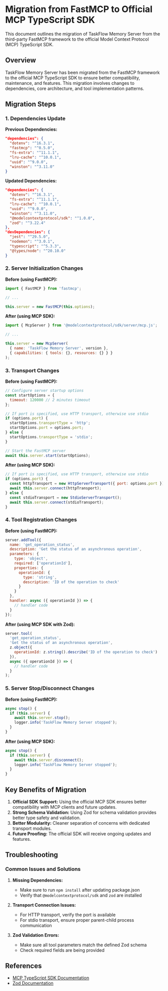 # Migration from FastMCP to Official MCP TypeScript SDK

This document outlines the migration of TaskFlow Memory Server from the third-party FastMCP framework to the official Model Context Protocol (MCP) TypeScript SDK.

## Overview

TaskFlow Memory Server has been migrated from the FastMCP framework to the official MCP TypeScript SDK to ensure better compatibility, maintenance, and features. This migration involves changes to dependencies, core architecture, and tool implementation patterns.

## Migration Steps

### 1. Dependencies Update

**Previous Dependencies:**
```json
"dependencies": {
  "dotenv": "^16.3.1",
  "fastmcp": "^0.5.0",
  "fs-extra": "^11.1.1",
  "lru-cache": "^10.0.1",
  "uuid": "^9.0.0",
  "winston": "^3.11.0"
}
```

**Updated Dependencies:**
```json
"dependencies": {
  "dotenv": "^16.3.1",
  "fs-extra": "^11.1.1",
  "lru-cache": "^10.0.1",
  "uuid": "^9.0.0",
  "winston": "^3.11.0",
  "@modelcontextprotocol/sdk": "^1.0.0",
  "zod": "^3.22.4"
},
"devDependencies": {
  "jest": "^29.5.0",
  "nodemon": "^3.0.1",
  "typescript": "^5.3.3",
  "@types/node": "^20.10.0"
}
```

### 2. Server Initialization Changes

**Before (using FastMCP):**
```javascript
import { FastMCP } from 'fastmcp';

// ...

this.server = new FastMCP(this.options);
```

**After (using MCP SDK):**
```javascript
import { McpServer } from '@modelcontextprotocol/sdk/server/mcp.js';

// ...

this.server = new McpServer(
  { name: 'TaskFlow Memory Server', version },
  { capabilities: { tools: {}, resources: {} } }
);
```

### 3. Transport Changes

**Before (using FastMCP):**
```javascript
// Configure server startup options
const startOptions = {
  timeout: 120000 // 2 minutes timeout
};

// If port is specified, use HTTP transport, otherwise use stdio
if (options.port) {
  startOptions.transportType = 'http';
  startOptions.port = options.port;
} else {
  startOptions.transportType = 'stdio';
}

// Start the FastMCP server
await this.server.start(startOptions);
```

**After (using MCP SDK):**
```javascript
// If port is specified, use HTTP transport, otherwise use stdio
if (options.port) {
  const httpTransport = new HttpServerTransport({ port: options.port });
  await this.server.connect(httpTransport);
} else {
  const stdioTransport = new StdioServerTransport();
  await this.server.connect(stdioTransport);
}
```

### 4. Tool Registration Changes

**Before (using FastMCP):**
```javascript
server.addTool({
  name: 'get_operation_status',
  description: 'Get the status of an asynchronous operation',
  parameters: {
    type: 'object',
    required: ['operationId'],
    properties: {
      operationId: {
        type: 'string',
        description: 'ID of the operation to check'
      }
    }
  },
  handler: async ({ operationId }) => {
    // handler code
  }
});
```

**After (using MCP SDK with Zod):**
```javascript
server.tool(
  'get_operation_status',
  'Get the status of an asynchronous operation',
  z.object({
    operationId: z.string().describe('ID of the operation to check')
  }),
  async ({ operationId }) => {
    // handler code
  }
);
```

### 5. Server Stop/Disconnect Changes

**Before (using FastMCP):**
```javascript
async stop() {
  if (this.server) {
    await this.server.stop();
    logger.info('TaskFlow Memory Server stopped');
  }
}
```

**After (using MCP SDK):**
```javascript
async stop() {
  if (this.server) {
    await this.server.disconnect();
    logger.info('TaskFlow Memory Server stopped');
  }
}
```

## Key Benefits of Migration

1. **Official SDK Support:** Using the official MCP SDK ensures better compatibility with MCP clients and future updates.
2. **Strong Schema Validation:** Using Zod for schema validation provides better type safety and validation.
3. **Better Modularity:** Cleaner separation of concerns with dedicated transport modules.
4. **Future Proofing:** The official SDK will receive ongoing updates and features.

## Troubleshooting

### Common Issues and Solutions

1. **Missing Dependencies:**
   - Make sure to run `npm install` after updating package.json
   - Verify that `@modelcontextprotocol/sdk` and `zod` are installed

2. **Transport Connection Issues:**
   - For HTTP transport, verify the port is available
   - For stdio transport, ensure proper parent-child process communication

3. **Zod Validation Errors:**
   - Make sure all tool parameters match the defined Zod schema
   - Check required fields are being provided

## References

- [MCP TypeScript SDK Documentation](https://github.com/anthropics/mcp-sdk-typescript)
- [Zod Documentation](https://github.com/colinhacks/zod)

